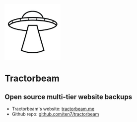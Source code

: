 ![Tractorbeam UFO Saucer Logo](images/logo-sm.png)
# Tractorbeam


## Open source multi-tier website backups

* Tractorbeam's website: [tractorbeam.me](https://tractorbeam.me/)
* Github repo: [github.com/ten7/tractorbeam](https://github.com/ten7/tractorbeam)
